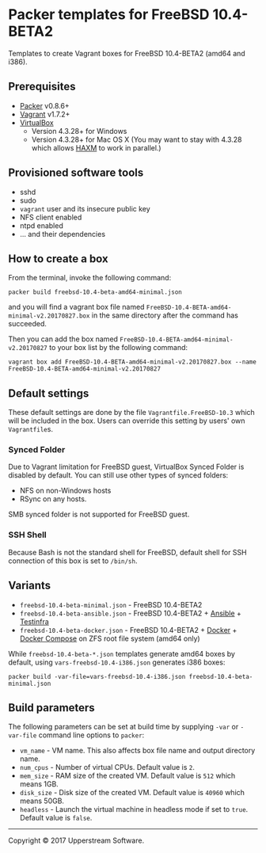 # Packer templates for FreeBSD 10.4-BETA2

Templates to create Vagrant boxes for FreeBSD 10.4-BETA2 (amd64 and i386).


## Prerequisites

* [Packer][] v0.8.6+
* [Vagrant][] v1.7.2+
* [VirtualBox][]
	* Version 4.3.28+ for Windows
	* Version 4.3.28+ for Mac OS X (You may want to stay with 4.3.28 which allows [HAXM][] to work in parallel.)

[Packer]: https://www.packer.io/ "Packer by HashiCorp"
[Vagrant]: https://www.vagrantup.com/ "Vagrant"
[VirtualBox]: https://www.virtualbox.org/ "Oracle VM VirtualBox"
[HAXM]: https://software.intel.com/en-us/android/articles/intel-hardware-accelerated-execution-manager
        "Intel&reg; Hardware Accelerated Execution Manager"


## Provisioned software tools

* sshd
* sudo
* `vagrant` user and its insecure public key
* NFS client enabled
* ntpd enabled
* ... and their dependencies


## How to create a box

From the terminal, invoke the following command:

	packer build freebsd-10.4-beta-amd64-minimal.json

and you will find a vagrant box file named `FreeBSD-10.4-BETA-amd64-minimal-v2.20170827.box`
in the same directory after the command has succeeded.

Then you can add the box named `FreeBSD-10.4-BETA-amd64-minimal-v2.20170827` to your box list
by the following command:

	vagrant box add FreeBSD-10.4-BETA-amd64-minimal-v2.20170827.box --name FreeBSD-10.4-BETA-amd64-minimal-v2.20170827


## Default settings

These default settings are done by the file `Vagrantfile.FreeBSD-10.3` which will be included in the box.
Users can override this setting by users' own `Vagrantfile`s.

### Synced Folder

Due to Vagrant limitation for FreeBSD guest, VirtualBox Synced Folder is disabled by default.
You can still use other types of synced folders:

* NFS on non-Windows hosts
* RSync on any hosts.

SMB synced folder is not supported for FreeBSD guest.

### SSH Shell

Because Bash is not the standard shell for FreeBSD, default shell for SSH connection of this box
is set to `/bin/sh`.


## Variants

* `freebsd-10.4-beta-minimal.json` - FreeBSD 10.4-BETA2
* `freebsd-10.4-beta-ansible.json` - FreeBSD 10.4-BETA2 + [Ansible][] + [Testinfra][]
* `freebsd-10.4-beta-docker.json` - FreeBSD 10.4-BETA2 + [Docker][] + [Docker Compose][] on ZFS root file system (amd64 only)

While `freebsd-10.4-beta-*.json` templates generate amd64 boxes by default, using `vars-freebsd-10.4-i386.json`
generates i386 boxes:

    packer build -var-file=vars-freebsd-10.4-i386.json freebsd-10.4-beta-minimal.json

[Ansible]: https://www.ansible.com/ "Ansible is Simple IT Automation"
[Docker]: https://www.docker.com/ "Docker - Build, Ship and Run Any App, Anywhere"
[Docker Compose]: https://docs.docker.com/compose/ "Docker Compose - Docker Documentation"
[Testinfra]: https://testinfra.readthedocs.io/en/latest/ "Testinfra test your infrastructure &mdash; testinfra 1.6.5 documentation"


## Build parameters

The following parameters can be set at build time by supplying `-var` or `-var-file` command line options to `packer`:

* `vm_name` - VM name.  This also affects box file name and output directory name.
* `num_cpus` - Number of virtual CPUs.  Default value is `2`.
* `mem_size` - RAM size of the created VM.  Default value is `512` which means 1GB.
* `disk_size` - Disk size of the created VM.  Default value is `40960` which means 50GB.
* `headless` - Launch the virtual machine in headless mode if set to `true`.  Default value is `false`.


- - -

Copyright &copy; 2017 Upperstream Software.
